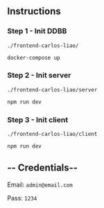 
## Instructions

### Step 1 - Init DDBB 

`./frontend-carlos-liao/` 

  ```bash
docker-compose up
  ```


### Step 2 - Init server

`./frontend-carlos-liao/server` 

  ```bash
npm run dev
  ```



### Step 3 - Init client 

`./frontend-carlos-liao/client` 

  ```bash
npm run dev
  ```

## -- Credentials--

Email: `admin@email.com`

Pass: `1234`